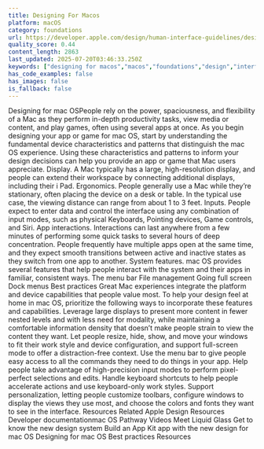 ```yaml
---
title: Designing For Macos
platform: macOS
category: foundations
url: https://developer.apple.com/design/human-interface-guidelines/designing-for-macos
quality_score: 0.44
content_length: 2863
last_updated: 2025-07-20T03:46:33.250Z
keywords: ["designing for macos","macos","foundations","design","interface","input","controls","system"]
has_code_examples: false
has_images: false
is_fallback: false
---
```


Designing for mac OSPeople rely on the power, spaciousness, and flexibility of a Mac as they perform in-depth productivity tasks, view media or content, and play games, often using several apps at once. As you begin designing your app or game for mac OS, start by understanding the fundamental device characteristics and patterns that distinguish the mac OS experience. Using these characteristics and patterns to inform your design decisions can help you provide an app or game that Mac users appreciate. Display. A Mac typically has a large, high-resolution display, and people can extend their workspace by connecting additional displays, including their i Pad. Ergonomics. People generally use a Mac while they’re stationary, often placing the device on a desk or table. In the typical use case, the viewing distance can range from about 1 to 3 feet. Inputs. People expect to enter data and control the interface using any combination of input modes, such as physical Keyboards, Pointing devices, Game controls, and Siri. App interactions. Interactions can last anywhere from a few minutes of performing some quick tasks to several hours of deep concentration. People frequently have multiple apps open at the same time, and they expect smooth transitions between active and inactive states as they switch from one app to another. System features. mac OS provides several features that help people interact with the system and their apps in familiar, consistent ways. The menu bar File management Going full screen Dock menus Best practices Great Mac experiences integrate the platform and device capabilities that people value most. To help your design feel at home in mac OS, prioritize the following ways to incorporate these features and capabilities. Leverage large displays to present more content in fewer nested levels and with less need for modality, while maintaining a comfortable information density that doesn’t make people strain to view the content they want. Let people resize, hide, show, and move your windows to fit their work style and device configuration, and support full-screen mode to offer a distraction-free context. Use the menu bar to give people easy access to all the commands they need to do things in your app. Help people take advantage of high-precision input modes to perform pixel-perfect selections and edits. Handle keyboard shortcuts to help people accelerate actions and use keyboard-only work styles. Support personalization, letting people customize toolbars, configure windows to display the views they use most, and choose the colors and fonts they want to see in the interface. Resources Related Apple Design Resources Developer documentationmac OS Pathway Videos Meet Liquid Glass Get to know the new design system Build an App Kit app with the new design for mac OS Designing for mac OS Best practices Resources
